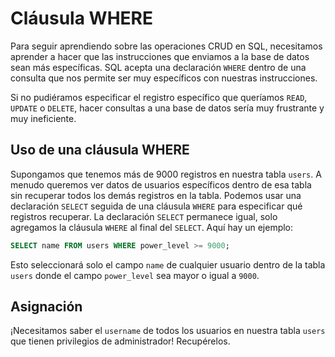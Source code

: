 # Cláusula WHERE

Para seguir aprendiendo sobre las operaciones CRUD en SQL, necesitamos aprender a hacer que las instrucciones que enviamos a la base de datos sean más específicas. SQL acepta una declaración `WHERE` dentro de una consulta que nos permite ser muy específicos con nuestras instrucciones.

Si no pudiéramos especificar el registro específico que queríamos `READ`, `UPDATE` o `DELETE`, hacer consultas a una base de datos sería muy frustrante y muy ineficiente.

## Uso de una cláusula WHERE

Supongamos que tenemos más de 9000 registros en nuestra tabla `users`. A menudo queremos ver datos de usuarios específicos dentro de esa tabla sin recuperar todos los demás registros en la tabla. Podemos usar una declaración `SELECT` seguida de una cláusula `WHERE` para especificar qué registros recuperar. La declaración `SELECT` permanece igual, solo agregamos la cláusula `WHERE` al final del `SELECT`. Aquí hay un ejemplo:

```sql
SELECT name FROM users WHERE power_level >= 9000;
```

Esto seleccionará solo el campo `name` de cualquier usuario dentro de la tabla `users` donde el campo `power_level` sea mayor o igual a `9000`.

## Asignación

¡Necesitamos saber el `username` de todos los usuarios en nuestra tabla `users` que tienen privilegios de administrador! Recupérelos.
